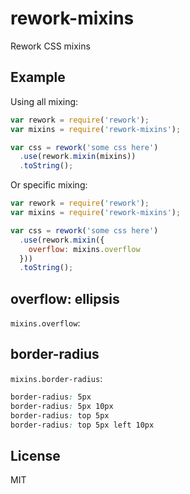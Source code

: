 
# rework-mixins

  Rework CSS mixins

## Example

  Using all mixing:

```js
var rework = require('rework');
var mixins = require('rework-mixins');

var css = rework('some css here')
  .use(rework.mixin(mixins))
  .toString();
```

  Or specific mixing:

```js
var rework = require('rework');
var mixins = require('rework-mixins');

var css = rework('some css here')
  .use(rework.mixin({
    overflow: mixins.overflow
  }))
  .toString();
```

## overflow: ellipsis

  `mixins.overflow`:
  

## border-radius

  `mixins.border-radius`:

```css
border-radius: 5px
border-radius: 5px 10px
border-radius: top 5px
border-radius: top 5px left 10px
```

## License 

  MIT
